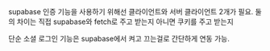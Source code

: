 supabase 인증 기능을 사용하기 위해선 클라이언트와 서버 클라이언트 2개가 필요.
둘의 차이는 직접 supabase와 fetch로 주고 받는지 아니면 쿠키를 주고 받는지

단순 소셜 로그인 기능은 supabase에서 켜고 끄는걸로 간단하게 연동 가능.
